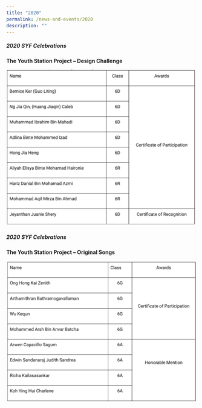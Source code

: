 ```yaml
---
title: "2020"
permalink: /news-and-events/2020
description: ""
---
```

##### 2020 SYF Celebrations

**The Youth Station Project – Design Challenge**

![](/images/2020.png)

##### 2020 SYF Celebrations

**The Youth Station Project – Original Songs**

![](/images/20202.png)